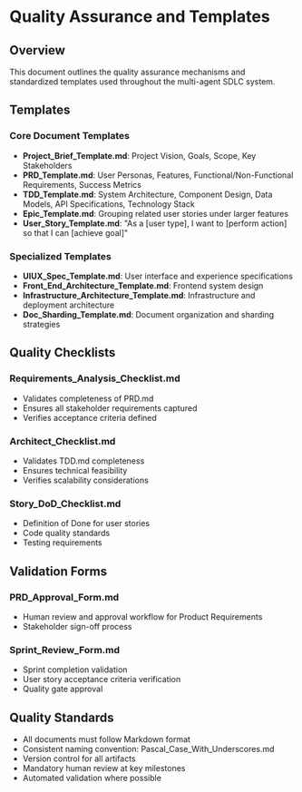 # Quality Assurance and Templates

## Overview

This document outlines the quality assurance mechanisms and standardized templates used throughout the multi-agent SDLC system.

## Templates

### Core Document Templates
- **Project_Brief_Template.md**: Project Vision, Goals, Scope, Key Stakeholders
- **PRD_Template.md**: User Personas, Features, Functional/Non-Functional Requirements, Success Metrics
- **TDD_Template.md**: System Architecture, Component Design, Data Models, API Specifications, Technology Stack
- **Epic_Template.md**: Grouping related user stories under larger features
- **User_Story_Template.md**: "As a [user type], I want to [perform action] so that I can [achieve goal]"

### Specialized Templates
- **UIUX_Spec_Template.md**: User interface and experience specifications
- **Front_End_Architecture_Template.md**: Frontend system design
- **Infrastructure_Architecture_Template.md**: Infrastructure and deployment architecture
- **Doc_Sharding_Template.md**: Document organization and sharding strategies

## Quality Checklists

### Requirements_Analysis_Checklist.md
- Validates completeness of PRD.md
- Ensures all stakeholder requirements captured
- Verifies acceptance criteria defined

### Architect_Checklist.md
- Validates TDD.md completeness
- Ensures technical feasibility
- Verifies scalability considerations

### Story_DoD_Checklist.md
- Definition of Done for user stories
- Code quality standards
- Testing requirements

## Validation Forms

### PRD_Approval_Form.md
- Human review and approval workflow for Product Requirements
- Stakeholder sign-off process

### Sprint_Review_Form.md
- Sprint completion validation
- User story acceptance criteria verification
- Quality gate approval

## Quality Standards

- All documents must follow Markdown format
- Consistent naming convention: Pascal_Case_With_Underscores.md
- Version control for all artifacts
- Mandatory human review at key milestones
- Automated validation where possible
